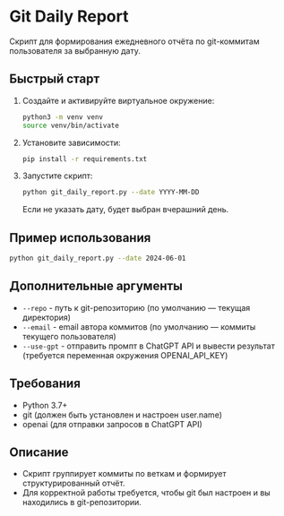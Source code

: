 # Git Daily Report

Скрипт для формирования ежедневного отчёта по git-коммитам пользователя за выбранную дату.

## Быстрый старт

1. Создайте и активируйте виртуальное окружение:
   ```bash
   python3 -m venv venv
   source venv/bin/activate
   ```
2. Установите зависимости:
   ```bash
   pip install -r requirements.txt
   ```
3. Запустите скрипт:
   ```bash
   python git_daily_report.py --date YYYY-MM-DD
   ```
   Если не указать дату, будет выбран вчерашний день.

## Пример использования
```bash
python git_daily_report.py --date 2024-06-01
```

## Дополнительные аргументы
- `--repo` - путь к git-репозиторию (по умолчанию — текущая директория)
- `--email` - email автора коммитов (по умолчанию — коммиты текущего пользователя)
- `--use-gpt` - отправить промпт в ChatGPT API и вывести результат (требуется переменная окружения OPENAI_API_KEY)

## Требования
- Python 3.7+
- git (должен быть установлен и настроен user.name)
- openai (для отправки запросов в ChatGPT API)

## Описание
- Скрипт группирует коммиты по веткам и формирует структурированный отчёт.
- Для корректной работы требуется, чтобы git был настроен и вы находились в git-репозитории.